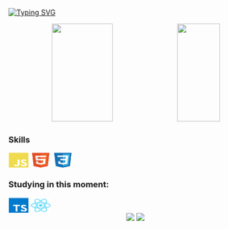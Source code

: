 [![Typing SVG](https://readme-typing-svg.herokuapp.com/?color=D93D86&size=35&center=true&vCenter=true&width=1000&lines=Hi!+My+name+is+Isabela+Cartaxo;I'm+19+years+old;I'm+from+Brazil;I'm+a+front-end+developer;Be+Welcome!+:%29)](https://git.io/typing-svg)

<div align="center">  
  <img width="49%" height="195px" src="https://github-readme-stats.vercel.app/api?username=belacartaxo&show_icons=true&include_all_commits=true&theme=radical&hide_border=true" /> 
  <img width="41%" height="195px" src="https://github-readme-stats.vercel.app/api/top-langs/?username=belacartaxo&layout=compact&theme=radical&hide_border=true" />
</div>

### Skills
<div style="display: inline_block">
  <img align="center" alt="Icon-Js" height="30" width="40" src="https://raw.githubusercontent.com/devicons/devicon/master/icons/javascript/javascript-plain.svg">
  <img align="center" alt="Icon-HTML" height="30" width="40" src="https://raw.githubusercontent.com/devicons/devicon/master/icons/html5/html5-original.svg">
  <img align="center" alt="Icon-CSS" height="30" width="40" src="https://raw.githubusercontent.com/devicons/devicon/master/icons/css3/css3-original.svg">
</div>

### Studying in this moment:
<div style="display: inline_block">
  <img align="center" alt="Icon-Ts" height="30" width="40" src="https://raw.githubusercontent.com/devicons/devicon/master/icons/typescript/typescript-plain.svg">
  <img align="center" alt="Icon-React" height="30" width="40" src="https://raw.githubusercontent.com/devicons/devicon/master/icons/react/react-original.svg">
</div>
  
<div align="center"> 
  <a href = "#"> <img src="https://img.shields.io/badge/Gmail-D14836?style=for-the-badge&logo=gmail&logoColor=white" target="_blank"></a>
  <a href="#" target="_blank"><img src="https://img.shields.io/badge/LinkedIn-0077B5?style=for-the-badge&logo=linkedin&logoColor=white" target="_blank"></a> 
 </div>

